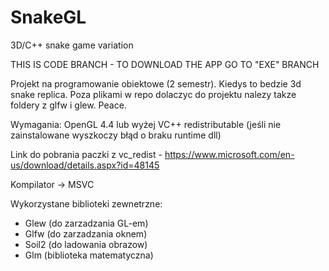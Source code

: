 # SnakeGL
3D/C++ snake game variation

THIS IS CODE BRANCH - TO DOWNLOAD THE APP GO TO "EXE" BRANCH

Projekt na programowanie obiektowe (2 semestr).
Kiedys to bedzie 3d snake replica.
Poza plikami w repo dolaczyc do projektu nalezy takze foldery z glfw i glew.
Peace.

Wymagania:
OpenGL 4.4 lub wyżej
VC++ redistributable (jeśli nie zainstalowane wyszkoczy błąd o braku runtime dll)

Link do pobrania paczki z vc_redist - https://www.microsoft.com/en-us/download/details.aspx?id=48145

Kompilator -> MSVC

Wykorzystane biblioteki zewnetrzne:
- Glew (do zarzadzania GL-em)
- Glfw (do zarzadzania oknem)
- Soil2 (do ladowania obrazow)
- Glm (biblioteka matematyczna)
